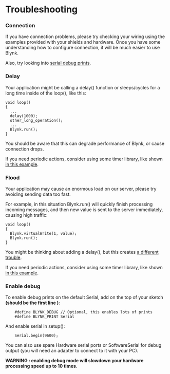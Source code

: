 # Troubleshooting

### Connection

If you have connection problems, please try checking your wiring using the examples provided with your shields and hardware. Once you have some understanding how to configure connection, it will be much easier to use Blynk.

Also, try looking into [serial debug prints](./Troubleshooting.md#enable-debug).

### Delay

Your application might be calling a delay() function or sleeps/cycles for a long time inside of the loop(), like this:

    void loop()
    {
      ...
      delay(1000);
      other_long_operation();
      ...
      Blynk.run();
    }
    
You should be aware that this can degrade performance of Blynk, or cause connection drops.

If you need periodic actions, consider using some timer library, like shown [in this example](https://github.com/blynkkk/blynk-library/blob/master/examples/GettingStarted/PushData/PushData.ino).

### Flood

Your application may cause an enormous load on our server, please try avoiding sending data too fast.

For example, in this situation Blynk.run() will quickly finish processing incoming messages, and then new value is sent to the server immediately, causing high traffic:

    void loop()
    {
      Blynk.virtualWrite(1, value);
      Blynk.run();
    }

You might be thinking about adding a delay(), but this creates [a different trouble](./Troubleshooting.md#delay).

If you need periodic actions, consider using some timer library, like shown [in this example](https://github.com/blynkkk/blynk-library/blob/master/examples/GettingStarted/PushData/PushData.ino).

### Enable debug

To enable debug prints on the default Serial, add on the top of your sketch **(should be the first line
)**:

        #define BLYNK_DEBUG // Optional, this enables lots of prints
        #define BLYNK_PRINT Serial

And enable serial in setup():

        Serial.begin(9600);
        
You can also use spare Hardware serial ports or SoftwareSerial for debug output (you will need an adapter to connect to it with your PC).

**WARNING : enabling debug mode will slowdown your hardware processing speed up to 10 times**.
